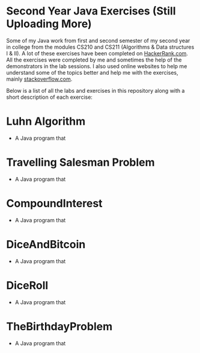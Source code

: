 # Second Year Java Exercises (Still Uploading More)
Some of my Java work from first and second semester of my second year in college from the modules CS210 and CS211 (Algorithms & Data structures I & II). A lot of these exercises have been completed on [HackerRank.com](https://www.hackerrank.com/). All the exercises were completed by me and sometimes the help of the demonstrators in the lab sessions. I also used online websites to help me understand some of the topics better and help me with the exercises, mainly [stackoverflow.com](stackoverflow.com).

Below is a list of all the labs and exercises in this repository along with a short description of each exercise:

# Luhn Algorithm
- A Java program that 

# Travelling Salesman Problem
- A Java program that 

# CompoundInterest
- A Java program that 

# DiceAndBitcoin
- A Java program that 

# DiceRoll
- A Java program that 

# TheBirthdayProblem
- A Java program that 
